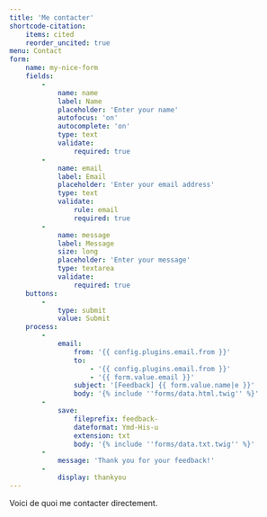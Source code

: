 ```yaml
---
title: 'Me contacter'
shortcode-citation:
    items: cited
    reorder_uncited: true
menu: Contact
form:
    name: my-nice-form
    fields:
        -
            name: name
            label: Name
            placeholder: 'Enter your name'
            autofocus: 'on'
            autocomplete: 'on'
            type: text
            validate:
                required: true
        -
            name: email
            label: Email
            placeholder: 'Enter your email address'
            type: text
            validate:
                rule: email
                required: true
        -
            name: message
            label: Message
            size: long
            placeholder: 'Enter your message'
            type: textarea
            validate:
                required: true
    buttons:
        -
            type: submit
            value: Submit
    process:
        -
            email:
                from: '{{ config.plugins.email.from }}'
                to:
                    - '{{ config.plugins.email.from }}'
                    - '{{ form.value.email }}'
                subject: '[Feedback] {{ form.value.name|e }}'
                body: '{% include ''forms/data.html.twig'' %}'
        -
            save:
                fileprefix: feedback-
                dateformat: Ymd-His-u
                extension: txt
                body: '{% include ''forms/data.txt.twig'' %}'
        -
            message: 'Thank you for your feedback!'
        -
            display: thankyou
---
```


Voici de quoi me contacter directement. 